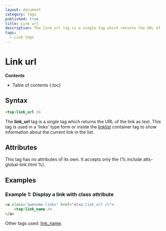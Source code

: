 ```yaml
---
layout: document
category: Tags
published: true
title: Link url
description: The link_url tag is a single tag which returns the URL of the link as text.
tags:
  - Link tags
---
```


# Link url

**Contents**

* Table of contents
{:toc}

## Syntax

~~~ html
<txp:link_url />
~~~

The **link_url** tag is a *single* tag which returns the URL of the link as text. This tag is used in a 'links' type form or inside the [linklist](/tags/linklist) container tag to show information about the current link in the list.

## Attributes

This tag has no attributes of its own. It accepts only the {% include atts-global-link.html %}.

## Examples

### Example 1: Display a link with class attribute

~~~ html
<a class="awesome-links" href="<txp:link_url />">
    <txp:link_name />
</a>
~~~

Other tags used: [link_name](/tags/link_name).
